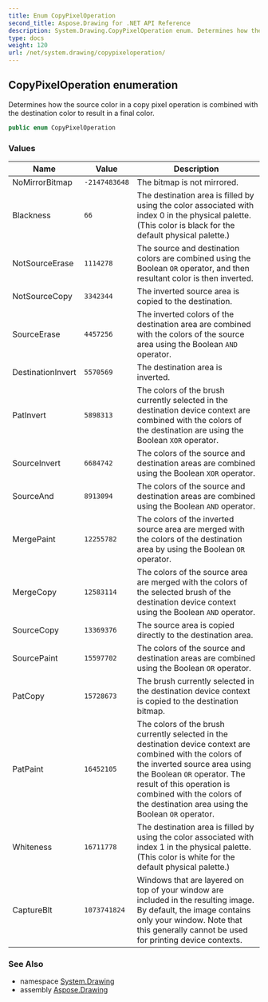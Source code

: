 ```yaml
---
title: Enum CopyPixelOperation
second_title: Aspose.Drawing for .NET API Reference
description: System.Drawing.CopyPixelOperation enum. Determines how the source color in a copy pixel operation is combined with the destination color to result in a final color
type: docs
weight: 120
url: /net/system.drawing/copypixeloperation/
---
```

## CopyPixelOperation enumeration

Determines how the source color in a copy pixel operation is combined with the destination color to result in a final color.

```csharp
public enum CopyPixelOperation
```

### Values

| Name | Value | Description |
| --- | --- | --- |
| NoMirrorBitmap | `-2147483648` | The bitmap is not mirrored. |
| Blackness | `66` | The destination area is filled by using the color associated with index 0 in the physical palette. (This color is black for the default physical palette.) |
| NotSourceErase | `1114278` | The source and destination colors are combined using the Boolean `OR` operator, and then resultant color is then inverted. |
| NotSourceCopy | `3342344` | The inverted source area is copied to the destination. |
| SourceErase | `4457256` | The inverted colors of the destination area are combined with the colors of the source area using the Boolean `AND` operator. |
| DestinationInvert | `5570569` | The destination area is inverted. |
| PatInvert | `5898313` | The colors of the brush currently selected in the destination device context are combined with the colors of the destination are using the Boolean `XOR` operator. |
| SourceInvert | `6684742` | The colors of the source and destination areas are combined using the Boolean `XOR` operator. |
| SourceAnd | `8913094` | The colors of the source and destination areas are combined using the Boolean `AND` operator. |
| MergePaint | `12255782` | The colors of the inverted source area are merged with the colors of the destination area by using the Boolean `OR` operator. |
| MergeCopy | `12583114` | The colors of the source area are merged with the colors of the selected brush of the destination device context using the Boolean `AND` operator. |
| SourceCopy | `13369376` | The source area is copied directly to the destination area. |
| SourcePaint | `15597702` | The colors of the source and destination areas are combined using the Boolean `OR` operator. |
| PatCopy | `15728673` | The brush currently selected in the destination device context is copied to the destination bitmap. |
| PatPaint | `16452105` | The colors of the brush currently selected in the destination device context are combined with the colors of the inverted source area using the Boolean `OR` operator. The result of this operation is combined with the colors of the destination area using the Boolean `OR` operator. |
| Whiteness | `16711778` | The destination area is filled by using the color associated with index 1 in the physical palette. (This color is white for the default physical palette.) |
| CaptureBlt | `1073741824` | Windows that are layered on top of your window are included in the resulting image. By default, the image contains only your window. Note that this generally cannot be used for printing device contexts. |

### See Also

* namespace [System.Drawing](../../system.drawing/)
* assembly [Aspose.Drawing](../../)


